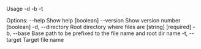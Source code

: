 Usage -d <directory to scan> -b <base url to prefix to link> -t <target file
name>

Options:
      --help       Show help                                           [boolean]
      --version    Show version number                                 [boolean]
  -d, --directory  Root directory where files are            [string] [required]
  -b, --base       Base path to be prefixed to the file name and root dir name
  -t, --target     Target file name